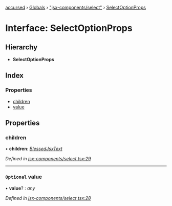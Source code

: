 [accursed](../README.md) › [Globals](../globals.md) › ["jsx-components/select"](../modules/_jsx_components_select_.md) › [SelectOptionProps](_jsx_components_select_.selectoptionprops.md)

# Interface: SelectOptionProps

## Hierarchy

* **SelectOptionProps**

## Index

### Properties

* [children](_jsx_components_select_.selectoptionprops.md#children)
* [value](_jsx_components_select_.selectoptionprops.md#optional-value)

## Properties

###  children

• **children**: *[BlessedJsxText](../modules/_jsx_types_.__global.jsx.md#blessedjsxtext)*

*Defined in [jsx-components/select.tsx:29](https://github.com/cancerberoSgx/accursed/blob/5b2518e/src/jsx-components/select.tsx#L29)*

___

### `Optional` value

• **value**? : *any*

*Defined in [jsx-components/select.tsx:28](https://github.com/cancerberoSgx/accursed/blob/5b2518e/src/jsx-components/select.tsx#L28)*
